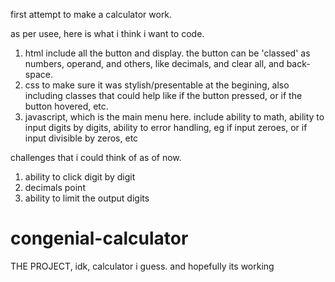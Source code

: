 first attempt to make a calculator work.

as per usee, here is what i think i want to code.
1. html include all the button and display. the button can be 'classed' as numbers, operand, and others, like decimals, and clear all, and back-space.
2. css to make sure it was stylish/presentable at the begining, also including classes that could help like if the button pressed, or if the button hovered, etc.
3. javascript, which is the main menu here.
    include ability to math,
    ability to input digits by digits,
    ability to error handling, eg if input zeroes, or if input divisible by zeros, etc

challenges that i could think of as of now.
1. ability to click digit by digit
2. decimals point
3. ability to limit the output digits


# congenial-calculator
THE PROJECT, idk, calculator i guess. and hopefully its working
